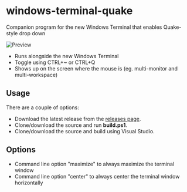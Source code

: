 # windows-terminal-quake
Companion program for the new Windows Terminal that enables Quake-style drop down

![Preview](https://files.flyingpie.nl/windows-terminal-quake.gif)

- Runs alongside the new Windows Terminal
- Toggle using CTRL+~ or CTRL+Q
- Shows up on the screen where the mouse is (eg. multi-monitor and multi-workspace)

## Usage
There are a couple of options:

- Download the latest release from the [releases page](https://github.com/flyingpie/windows-terminal-quake/releases).
- Clone/download the source and run **build.ps1**.
- Clone/download the source and build using Visual Studio.

## Options

- Command line option "maximize" to always maximize the terminal window
- Command line option "center" to always center the terminal window horizontally